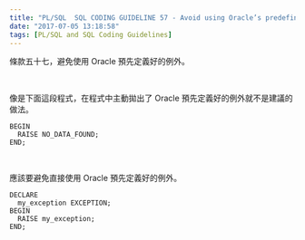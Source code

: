 ```yaml
---
title: "PL/SQL  SQL CODING GUIDELINE 57 - Avoid using Oracle’s predefined exceptions"
date: "2017-07-05 13:18:58"
tags: [PL/SQL and SQL Coding Guidelines]
---
```



條款五十七，避免使用 Oracle 預先定義好的例外。

<!-- More -->

<br/>


像是下面這段程式，在程式中主動拋出了 Oracle 預先定義好的例外就不是建議的做法。  

```plsql
BEGIN 
  RAISE NO_DATA_FOUND; 
END;
```

<br/>


應該要避免直接使用 Oracle 預先定義好的例外。  

```plsql
DECLARE 
  my_exception EXCEPTION; 
BEGIN 
  RAISE my_exception; 
END;
```
